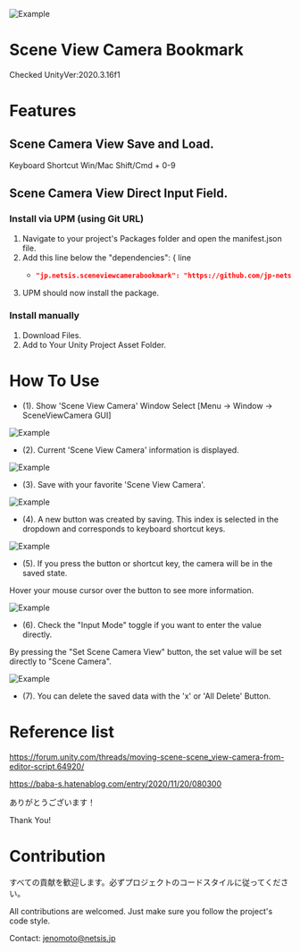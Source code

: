 ![Example](https://github.com/jp-netsis/SceneViewCameraBookmark/blob/main/Screenshots/SceneViewCamera.jpg)

# Scene View Camera Bookmark


Checked UnityVer:2020.3.16f1 

# Features
## Scene Camera View Save and Load.

Keyboard Shortcut Win/Mac Shift/Cmd + 0-9

## Scene Camera View Direct Input Field.

### Install via UPM (using Git URL)

1. Navigate to your project's Packages folder and open the manifest.json file.
2. Add this line below the "dependencies": { line
    - ```json title="Packages/manifest.json"
      "jp.netsis.sceneviewcamerabookmark": "https://github.com/jp-netsis/SceneViewCameraBookmark.git",
      ```
3. UPM should now install the package.

### Install manually

1. Download Files.
2. Add to Your Unity Project Asset Folder.

# How To Use
* (1). Show 'Scene View Camera' Window
Select [Menu -> Window -> SceneViewCamera GUI]

![Example](https://github.com/jp-netsis/SceneViewCameraBookmark/blob/main/Screenshots/SelectMenu.jpg)

* (2). Current 'Scene View Camera' information is displayed.

![Example](https://github.com/jp-netsis/SceneViewCameraBookmark/blob/main/Screenshots/SceneCameraWindow.jpg)

* (3). Save with your favorite 'Scene View Camera'.

![Example](https://github.com/jp-netsis/SceneViewCameraBookmark/blob/main/Screenshots/Saved.jpg)

* (4). A new button was created by saving. This index is selected in the dropdown and corresponds to keyboard shortcut keys.

![Example](https://github.com/jp-netsis/SceneViewCameraBookmark/blob/main/Screenshots/Save1.jpg)

* (5). If you press the button or shortcut key, the camera will be in the saved state.

Hover your mouse cursor over the button to see more information.

![Example](https://github.com/jp-netsis/SceneViewCameraBookmark/blob/main/Screenshots/Tooltip.jpg)

* (6). Check the "Input Mode" toggle if you want to enter the value directly.

By pressing the "Set Scene Camera View" button, the set value will be set directly to "Scene Camera".

![Example](https://github.com/jp-netsis/SceneViewCameraBookmark/blob/main/Screenshots/InputMode.jpg)

* (7). You can delete the saved data with the 'x' or 'All Delete' Button.



# Reference list

https://forum.unity.com/threads/moving-scene-scene_view-camera-from-editor-script.64920/

https://baba-s.hatenablog.com/entry/2020/11/20/080300

ありがとうございます！

Thank You!

# Contribution

すべての貢献を歓迎します。必ずプロジェクトのコードスタイルに従ってください。

All contributions are welcomed. Just make sure you follow the project's code style.  

Contact: jenomoto@netsis.jp

